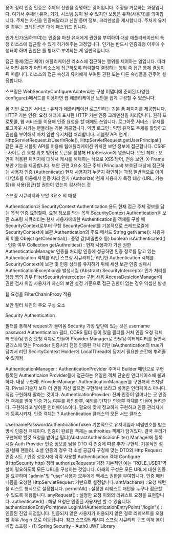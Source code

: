 용어 정리
인증
인증은 주체의 신원을 증명하는 괒어입니다. 주장을 거믕하는 과정입니다. 여기서 주체란 유저, 기기, 시스템 등이 될 수 있지만 보통은 유저(사용자)를 의미합니다. 주체는 자신을 인증해달라고 신원 증며 정보, 크리덴셜을 제시합니다. 주처게 유저일 경우는 크레딘션은 대게 패스워드 입니다.

인가
인가(권하부여)는 인증을 마친 유저에게 권한을 부여하여 대상 애플리케이션의 특정 리소스에 접근할 수 있게 허가해주는 과정입니다. 인가는 반드시 인증과정 이후에 수행돼야 하며 권한은 롤 형태로 부여되는 게 일반적입니다.

접근 통제(접근 제어)
애플리케이션 리소스에 접근하는 행위를 제어하는 일입니다. 따라서 어떤 유저가 어떤 리소스에 접근하도록 허락할지 결정하는 행위 즉 접근 통제 결정이 뒤 따릅니다. 리소스의 접근 속성과 유저에게 부여된 권한 또는 다른 속성들을 견주어 설정합니다.

스프링은 WebSecurityConfigurerAdater라는 구성 어댑터에 준비된 다양한 configure()메서드를 이용하면 웹 애플리케이션 보안을 쉽게 구성할 수 있습니다.

폼 기반 로그인 서비스 : 유저가 애플리케이션 로그인하는 기본 폼 페이지를 제공합니다.
HTTP 기본 인증: 요청 헤더에 표시된 HTTP 기본 인증 크레덴션을 처리합니다. 원격 프로토콜, 웹 서비스를 이용해 인증 요청을 할 때에도 쓰입니다.
로그아웃 서비스 : 유저를 로그아웃 시키는 핸들러는 기본 제공합니다.
익명 로그인 : 익명 유저도 주체를 할당하고 권한을 부여해서 마치 일반 유저처럼 처리합니다.
서블릿 API 연계 : HttpServletRequest.isUserInRole(), HttpServletRequest.getUserPrincipal() 같은 표준 서블릿 API를 이용해 웹애플리케이션 위치한 보안 정보에 접근합니다.
CSRF : 사이트 간 요청 위조 방어용 토큰을 생성해 HttpSession에 넣습니다.
보안 헤더 : 보안이 적용된 패키지에 대해서 캐시를 해제하는 식으로 XSS 방어, 전송 보안, X-Frame 보안 기능을 제공합니다.
보안 관련 3요소
접근 주체 (Principal)
보호된 대상에 접근하는 사용자
인증 (Authenticate)
현재 사용자가 누군지 확인하는 과정
일반적으로 아이디/암호를 이용해서 인증 처리
인가 (Authorize)
현재 사용자가 특정 대상 (URL, 기능 등)을 사용(접근)할 권한이 있는지 검사하는 것

스프링 시큐리티와 보안 3요소 의 매칭


Authentication과 SecurityContext
Authentication 용도
현재 접근 주체 정보를 담는 목적
인증 요청할때, 요청 정보를 담는 목적
SecurityContext
Authentication을 보관
스프링 시큐리티는 현재 사용자에대한 Authentication을 객체를 구할 때 SecurityContext로부터 구함
SecurityContext를 기본적으로 쓰레드로컬에 SecurityContext에 보관
Authentication의 주요 메서드
String getName(): 사용자의 이름
Obejct getCredential() : 증명 값(비밀번호 등)
boolean isAuthenticated() : 인증 여부
Collection getAuthroities() : 현재 사용자가 가진 권한
AuthenticationManager
인증을 처리함
인증에 성공하면 인증 정로를 담고 있는 Authentication 객체를 리턴
스프링 시큐리티는 리턴한 Authentication 객체를 SecurityContext에 보관 및 인증 상태를 유지하기 위해 세션 보관
인증 실패시 AuthenticationException을 발생시킴
(Abstract) SecurityInterceptor
인가 처리를 담당
웹의 경우 FilterSecurityInterceptor 구현 사용
AccessDesicionManager에 권한 검사 위임
사용자가 자신의 보안 설정 기준으로 접근 권한이 없는 경우 익셉션 발생

웹 요청을 FilterChaninProxy 적용


보안 필터 체인의 주요 구성 요소


Security Authentication


필터를 통해서 request가 들어옴
Security 가장 앞단에 있는 것은 username password Authentication 필터, CORS 필터 등이 있음
필터를 거처 인증 요청 객체러 변환됨
인증 요청 객체로 만들어 Provider Manager로 전달됨
이터레이터를 돌면서 클래스에 맞는 Provider 인증처리 진행
인증된 객체 리턴
isAuthentication의 true가 담겨서 리턴
SecirtyContext Holder에 LocalThread에 담겨서 필요한 순간에 뿌려줄 수 있게됨


AuthenticationManager : AuthenticationProvider 주머니
Builder 패턴으로 구현
등록된 Authenticaion Provider들에 접근하는 유일한 객체
단순한 인터페이스에 불과하다. 내장 구현체: ProviderManager
AuthenticationManager를 구현해서 쓰지말자. Pivtal 기술자 보다 더 만들 자신 없으면
구현해서 쓰라고 넣어준 인터페이스 아니다. 직접 구현하지 말라는 것이다.
AuthenticationProvider: 진짜 인증이 일어나는 곳
인증전 객체를 받아 인증 가능 여부를 확인한후, 예외를 던지던 인증후 객체를 만들어 돌려준다.
구현하라고 넣어준 인터페이스이다.
필요에 맞게 정교하게 구현하고 인증 관리자에게 등록시키자.
인증 객체는 ?
Authentication 클래스의 모든 서브 클래스

UsernamePasswordAuthenticationToken
기본적으로 유저네임과 비밀번호를 받는 방식
인증전 객체이다.
인증이 완료된 객체는 authroities 객체가 담겨있다.
결국 우리가 구현해야 할것
요청을 받아낼 필터(AbstractAuthenticaionFilter)
Manager에 등록시킬 Auth Provider
인증 정보를 담을 DTO
각 인증에 따른 추가 구현체, 기본적인 성공/실패 핸들러.
소셜 인증의 경우 각 소셜 공급자 구경에 맞는 DTO와 Http Request
인증 시도 / 인증 성송시에 각각 사용할 Authentication 객체
Configure (HttpSecurity http) 정리
authorizeRequests
가장 기본적인 예는 "ROLE_USER"역할이 필요하도록 모든 URL을 구성하는 것입니다. 아래의 구성은 모든 URL에 대한 인증을 요구하며 "admin"및 "user"사용자 모두에게 액세스 권한을 부여합니다.
인증 매커니즘을 요청한 HttpServletRequest 기반으로 설정합니다.
antMachers() : 요청 패턴을 리스트 형식으로 설정합니다.
permitAll() : 설정한 리퀘스트 패턴을 누구나 접근할 수 있도록 허용합니다.
anyRequest() : 설정한 요청 이외의 리퀘스트 요청을 표현합니다.
authenticated() : 해당 요청은 인증된 사용자만 할 수 있습니다.
authenticationEntiyPoint(new LoginUrlAuthenticationEntryPoint("/login")) : 인증된 진입 지점입니다. 인증되지 않은 사용자가 허용되지 않은 경로 리퀘쓰트를 오쳥할 경우 /login 으로 이동됩니다.
참고
스프링5 레시피
스프링 시큐리티 구조 이해
봄이네집 스프링 - (1) Spring Security - Auth0 JWT Library
